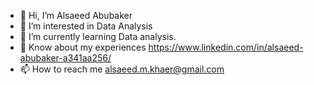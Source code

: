 - 👋 Hi, I’m Alsaeed Abubaker
- 👀 I’m interested in Data Analysis 
- 🌱 I’m currently learning Data analysis.
- 💞️ Know about my experiences https://www.linkedin.com/in/alsaeed-abubaker-a341aa256/
- 📫 How to reach me alsaeed.m.khaer@gmail.com
